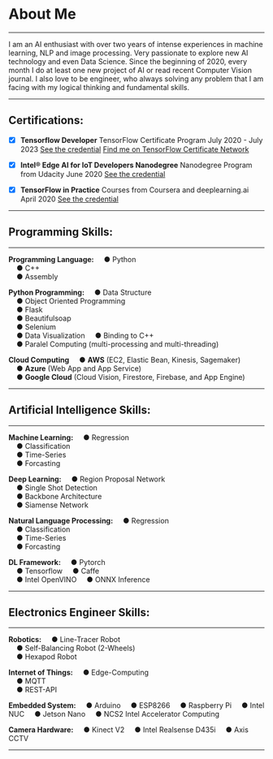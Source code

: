 # About Me

---

I am an AI enthusiast with over two years of intense experiences in machine learning, NLP and image processing. Very passionate to explore new AI technology and even Data Science. Since the beginning of 2020, every month I do at least one new project of AI or read recent Computer Vision journal. I also love to be engineer, who always solving any problem that I am facing with my logical thinking and fundamental skills. 

---
## Certifications:
- [x] **Tensorflow Developer**
TensorFlow Certificate Program 
July 2020 - July 2023 
[See the credential](https://www.credential.net/dcd71efa-e715-4015-bc3c-93c567a7a86b?_ga=2.184176870.1793331687.1596179495-1758855314.1596179495)
[Find me on TensorFlow Certificate Network](https://developers.google.com/certification/directory/tensorflow)
- [x] **Intel® Edge AI for IoT Developers Nanodegree**
Nanodegree Program from Udacity
June 2020 
[See the credential](https://graduation.udacity.com/confirm/2U7LDEUW)
- [x] **TensorFlow in Practice**
Courses from Coursera and deeplearning.ai
April 2020 
[See the credential](http://coursera.org/verify/specialization/SCETKCC5UU9D)


---
## Programming Skills:
---
**Programming Language:**
&nbsp;&nbsp;&nbsp;&nbsp;● Python  
&nbsp;&nbsp;&nbsp;&nbsp;● C++  
&nbsp;&nbsp;&nbsp;&nbsp;● Assembly   

**Python Programming:**
&nbsp;&nbsp;&nbsp;&nbsp;● Data Structure   
&nbsp;&nbsp;&nbsp;&nbsp;● Object Oriented Programming  
&nbsp;&nbsp;&nbsp;&nbsp;● Flask  
&nbsp;&nbsp;&nbsp;&nbsp;● Beautifulsoap  
&nbsp;&nbsp;&nbsp;&nbsp;● Selenium  
&nbsp;&nbsp;&nbsp;&nbsp;● Data Visualization
&nbsp;&nbsp;&nbsp;&nbsp;● Binding to C++   
&nbsp;&nbsp;&nbsp;&nbsp;● Paralel Computing (multi-processing and multi-threading)   


**Cloud Computing**
&nbsp;&nbsp;&nbsp;&nbsp;● **AWS** (EC2, Elastic Bean, Kinesis, Sagemaker)   
&nbsp;&nbsp;&nbsp;&nbsp;● **Azure** (Web App and App Service)  
&nbsp;&nbsp;&nbsp;&nbsp;● **Google Cloud** (Cloud Vision, Firestore, Firebase, and App Engine)  

---
## Artificial Intelligence Skills:
---

**Machine Learning:**
&nbsp;&nbsp;&nbsp;&nbsp;● Regression   
&nbsp;&nbsp;&nbsp;&nbsp;● Classification  
&nbsp;&nbsp;&nbsp;&nbsp;● Time-Series  
&nbsp;&nbsp;&nbsp;&nbsp;● Forcasting   

**Deep Learning:**
&nbsp;&nbsp;&nbsp;&nbsp;● Region Proposal Network  
&nbsp;&nbsp;&nbsp;&nbsp;● Single Shot Detection  
&nbsp;&nbsp;&nbsp;&nbsp;● Backbone Architecture  
&nbsp;&nbsp;&nbsp;&nbsp;● Siamense Network  

**Natural Language Processing:**
&nbsp;&nbsp;&nbsp;&nbsp;● Regression  
&nbsp;&nbsp;&nbsp;&nbsp;● Classification  
&nbsp;&nbsp;&nbsp;&nbsp;● Time-Series  
&nbsp;&nbsp;&nbsp;&nbsp;● Forcasting   

**DL Framework:**
&nbsp;&nbsp;&nbsp;&nbsp;● Pytorch  
&nbsp;&nbsp;&nbsp;&nbsp;● Tensorflow
&nbsp;&nbsp;&nbsp;&nbsp;● Caffe  
&nbsp;&nbsp;&nbsp;&nbsp;● Intel OpenVINO
&nbsp;&nbsp;&nbsp;&nbsp;● ONNX Inference


---
## Electronics Engineer Skills:
---
**Robotics:**
&nbsp;&nbsp;&nbsp;&nbsp;● Line-Tracer Robot   
&nbsp;&nbsp;&nbsp;&nbsp;● Self-Balancing Robot (2-Wheels)   
&nbsp;&nbsp;&nbsp;&nbsp;● Hexapod Robot  

**Internet of Things:**
&nbsp;&nbsp;&nbsp;&nbsp;● Edge-Computing   
&nbsp;&nbsp;&nbsp;&nbsp;● MQTT  
&nbsp;&nbsp;&nbsp;&nbsp;● REST-API  

**Embedded System:**
&nbsp;&nbsp;&nbsp;&nbsp;● Arduino
&nbsp;&nbsp;&nbsp;&nbsp;● ESP8266
&nbsp;&nbsp;&nbsp;&nbsp;● Raspberry Pi
&nbsp;&nbsp;&nbsp;&nbsp;● Intel NUC
&nbsp;&nbsp;&nbsp;&nbsp;● Jetson Nano
&nbsp;&nbsp;&nbsp;&nbsp;● NCS2 Intel Accelerator Computing

**Camera Hardware:**
&nbsp;&nbsp;&nbsp;&nbsp;● Kinect V2
&nbsp;&nbsp;&nbsp;&nbsp;● Intel Realsense D435i
&nbsp;&nbsp;&nbsp;&nbsp;● Axis CCTV

---